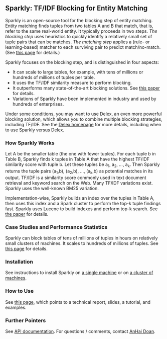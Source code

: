 ## Sparkly: TF/IDF Blocking for Entity Matching

Sparkly is an open-source tool for the blocking step of entity matching. Entity matching finds tuples from two tables A and B that match, that is, refer to the same real-world entity. It typically proceeds in two steps. *The blocking step* uses heuristics to quickly identify a relatively small set of tuple pairs that can be matches. *The matching step* applies a (rule- or learning-based) matcher to each surviving pair to predict match/no-match. (See [this page](https://anhaidgroup.github.io/magellan/about) for details.)

Sparkly focuses on the blocking step, and is distinguished in four aspects: 

* It can scale to large tables, for example, with tens of millions or hundreds of millions of tuples per table.
* It uses the TF/IDF similarity measure to perform blocking. 
* It outperforms many state-of-the-art blocking solutions. See [this paper](https://pages.cs.wisc.edu/~anhai/papers1/sparkly-vldb2023.pdf) for details. 
* Variations of Sparkly have been implemented in industry and used by hundreds of enterprises.

Under some conditions, you may want to use Delex, an even more powerful blocking solution, which allows you to combine multiple blocking strategies, including TF/IDF. See the [Delex homepage](https://github.com/anhaidgroup/delex/tree/main) for more details, including when to use Sparkly versus Delex. 

### How Sparkly Works

Let A be the smaller table (the one with fewer tuples). For each tuple b in Table B, Sparkly finds k tuples in Table A that have the highest TF/IDF similarity score with tuple b. Let these tuples be a<sub>1</sub>, a<sub>2</sub>, ..., a<sub>k</sub>. Then Sparkly returns the tuple pairs (a<sub>1</sub>,b), (a<sub>2</sub>,b), ..., (a<sub>k</sub>,b) as potential matches in its output. TF/IDF is a similarity score commonly used in text document retrieval and keyword search on the Web. Many TF/IDF variations exist. Sparkly uses the well-known BM25 variation. 

Implementation-wise, Sparkly builds an index over the tuples in Table A, then uses this index and a Spark cluster to perform the top-k tuple findings fast. Sparkly uses Lucene to build indexes and perform top-k search. See [the paper](https://www.vldb.org/pvldb/vol16/p1507-paulsen.pdf) for details. 

### Case Studies and Performance Statistics

Sparkly can block tables of tens of millions of tuples in hours on relatively small clusters of machines. It scales to hundreds of millions of tuples. See [this page](https://github.com/anhaidgroup/sparkly/blob/main/doc/case-studies-n-performance-stats.md) for details. 

### Installation

See instructions to install Sparkly on [a single machine](https://github.com/anhaidgroup/sparkly/blob/main/doc/install-single-machine.md) or on [a cluster of machines](https://github.com/anhaidgroup/sparkly/blob/main/doc/install-cluster-machines.md). 

### How to Use

See [this page](https://github.com/anhaidgroup/sparkly/blob/main/doc/using-sparkly.md), which points to a technical report, slides, a tutorial, and examples.

### Further Pointers

See [API documentation](https://anhaidgroup.github.io/sparkly/). 
For questions / comments, contact [AnHai Doan](mailto:anhai@cs.wisc.edu).

